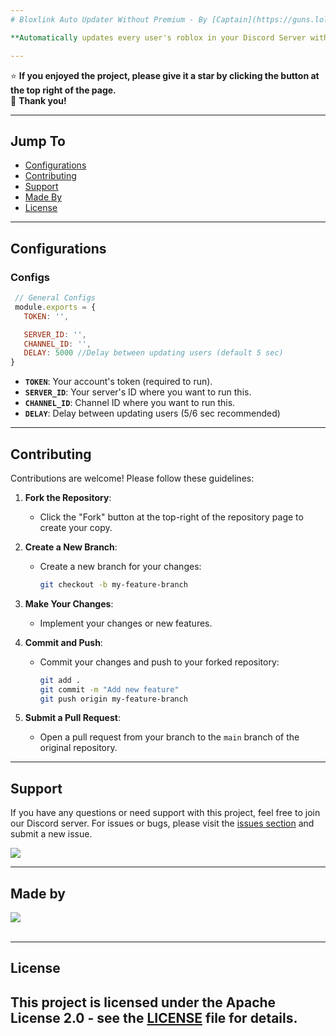 ```yaml
---
# Bloxlink Auto Updater Without Premium - By [Captain](https://guns.lol/tooredcap)

**Automatically updates every user's roblox in your Discord Server with /update slash command - No Premium required**

---
```


⭐️ **If you enjoyed the project, please give it a star by clicking the button at the top right of the page.**  
🙏 **Thank you!**

---

## Jump To

- [Configurations](#configurations)
- [Contributing](#contributing)
- [Support](#support)
- [Made By](#made-by)
- [License](#license)
---
## Configurations

 ### Configs
 ```js
  // General Configs
  module.exports = {
    TOKEN: '',

    SERVER_ID: '', 
    CHANNEL_ID: '',
    DELAY: 5000 //Delay between updating users (default 5 sec)
}
```
  - **`TOKEN`**: Your account's token (required to run).
  - **`SERVER_ID`**: Your server's ID where you want to run this.
  - **`CHANNEL_ID`**: Channel ID where you want to run this.
  - **`DELAY`**: Delay between updating users (5/6 sec recommended)

---
## Contributing

Contributions are welcome! Please follow these guidelines:

1. **Fork the Repository**:
   - Click the "Fork" button at the top-right of the repository page to create your copy.

2. **Create a New Branch**:
   - Create a new branch for your changes:
     ```bash
     git checkout -b my-feature-branch
     ```

3. **Make Your Changes**:
   - Implement your changes or new features.

4. **Commit and Push**:
   - Commit your changes and push to your forked repository:
     ```bash
     git add .
     git commit -m "Add new feature"
     git push origin my-feature-branch
     ```

5. **Submit a Pull Request**:
   - Open a pull request from your branch to the `main` branch of the original repository.
---
## Support
If you have any questions or need support with this project, feel free to join our Discord server. For issues or bugs, please visit the [issues section](https://github.com/CaptainTsu/DiscordJS-v14-Handler-By-Captain/issues) and submit a new issue.

<a href="https://discord.gg/AkWYfFPVdj">
  <img src="https://media.discordapp.net/attachments/1176815431865090159/1275051369363148911/image.png?ex=66c5cd1f&is=66c47b9f&hm=4ab7db925f0b541448cb831c428e7ae47a75b90b62e88223f6ea4cbe61d8af30&=&format=webp&quality=lossless&width=551&height=138">
</a>

---

## Made by
<p align="left">
  <a href="https://discord.com/users/565854774612983808"> <img align="center" src="https://lanyard.kyrie25.me/api/565854774612983808?waveColor=ffff&waveSpotifyColor=212121&gradient=fff&borderRadius=25px&bg=000"/></a>
  <br>
  <br>
</p>

---
## License
This project is licensed under the **Apache License 2.0** - see the [LICENSE](./LICENSE) file for details.
---
